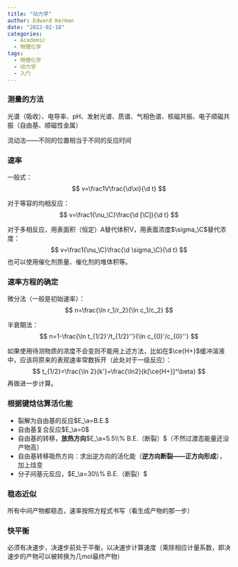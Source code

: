 ```yaml
---
title: "动力学"
author: Edward Kerman
date: "2022-02-18"
categories:
  - Academic
  - 物理化学
tags:
  - 物理化学
  - 动力学
  - 入门
---
```

### 测量的方法

光谱（吸收）、电导率、pH、发射光谱、质谱、气相色谱、核磁共振、电子顺磁共振（自由基、顺磁性金属）

流动法——不同的位置相当于不同的反应时间

### 速率

一般式：
$$
v=\frac1V\frac{\d\xi}{\d t}
$$

对于等容的均相反应：
$$
v=\frac1{\nu_\C}\frac{\d [\C]}{\d t}
$$

对于多相反应，用表面积（恒定）A替代体积V，用表面浓度$\sigma_\C$替代浓度：
$$
v=\frac1{\nu_\C}\frac{\d \sigma_\C}{\d t}
$$也可以使用催化剂质量、催化剂的堆体积等。

### 速率方程的确定

微分法（一般是初始速率）：
$$
n=\frac{\ln r_1/r_2}{\ln c_1/c_2}
$$

半衰期法：
$$
n=1-\frac{\ln t_{1/2}'/t_{1/2}''}{\ln c_{0}'/c_{0}''}
$$

如果使用待测物质的浓度不会变则不能用上述方法，比如在$\ce{H+}$缓冲溶液中，应该将原来的表观速率常数拆开（此处对于一级反应）：
$$
t_{1/2}=\frac{\ln 2}{k'}=\frac{\ln2}{k[\ce{H+}]^\beta}
$$
再做进一步计算。

### 根据键焓估算活化能

- 裂解为自由基的反应$E_\a=B.E.$
- 自由基复合反应$E_\a=0$
- 自由基的转移，<b>放热方向</b>$E_\a=5.5\\% B.E.（断裂）$（不然过渡态能量还没产物高）
- 自由基转移吸热方向：求出逆方向的活化能（<b>逆方向断裂——正方向形成</b>），加上焓变
- 分子间基元反应，$E_\a=30\\% B.E.（断裂）$

### 稳态近似

所有中间产物都稳态，速率按照方程式书写（看生成产物的那一步）

### 快平衡

必须有决速步，决速步前处于平衡，以决速步计算速度（乘除相应计量系数，即决速步的产物可以被转换为几mol最终产物）